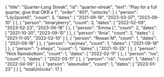 {
  "title": "Quarter-Long Streak",
  "id": "quarter-streak",
  "text": "Play for a full quarter, give that OKR a 1",
  "order": "401",
  "unlocks": [
    {
      "person": "Lily2point0",
      "count": 3,
      "dates": [
        "2021-09-18",
        "2023-03-07",
        "2023-09-10"
      ]
    },
    {
      "person": "binaryberry",
      "count": 3,
      "dates": [
        "2022-02-09",
        "2023-02-23",
        "2023-06-18"
      ]
    },
    {
      "person": "Emma L",
      "count": 2,
      "dates": [
        "2021-10-30",
        "2023-09-15"
      ]
    },
    {
      "person": "Ania",
      "count": 2,
      "dates": [
        "2021-11-05",
        "2022-02-10"
      ]
    },
    {
      "person": "Rowan M",
      "count": 1,
      "dates": [
        "2021-09-18"
      ]
    },
    {
      "person": "varjmes",
      "count": 1,
      "dates": [
        "2021-09-18"
      ]
    },
    {
      "person": "j-sheps",
      "count": 1,
      "dates": [
        "2021-10-25"
      ]
    },
    {
      "person": "Nick Ramsbottom",
      "count": 1,
      "dates": [
        "2022-02-11"
      ]
    },
    {
      "person": "ivo",
      "count": 1,
      "dates": [
        "2022-03-11"
      ]
    },
    {
      "person": "cb",
      "count": 1,
      "dates": [
        "2022-04-09"
      ]
    },
    {
      "person": "alexmuller",
      "count": 1,
      "dates": [
        "2023-01-23"
      ]
    }
  ],
  "totalUnlocks": 17
}